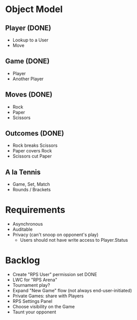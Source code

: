 # Object Model

## Player (DONE)
* Lookup to a User
* Move

## Game (DONE)
* Player
* Another Player

## Moves (DONE)
* Rock
* Paper
* Scissors

## Outcomes (DONE)
* Rock breaks Scissors
* Paper covers Rock
* Scissors cut Paper

## A la Tennis
* Game, Set, Match
* Rounds / Brackets

# Requirements
* Asynchronous
* Auditable
* Privacy (can't snoop on opponent's play)
    * Users should not have write access to Player.Status


# Backlog
* Create "RPS User" permission set DONE
* LWC for "RPS Arena"
* Tournament play?
* Expand "New Game" flow (not always end-user-initiated)
* Private Games: share with Players
* RPS Settings Panel
* Choose visibility on the Game
* Taunt your opponent